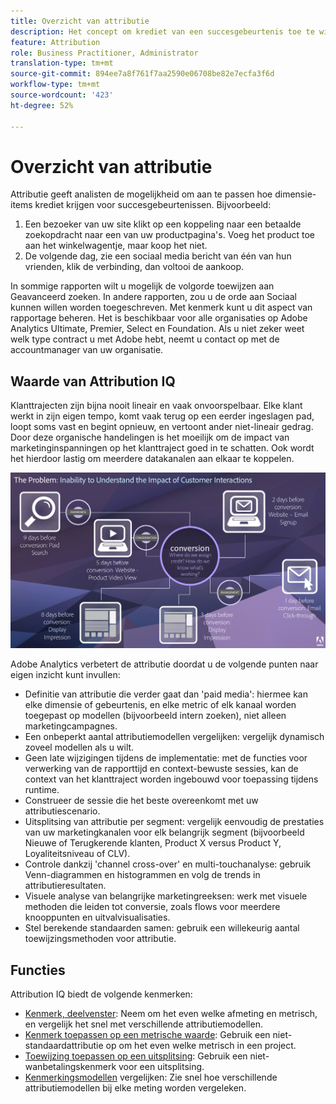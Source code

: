 ```yaml
---
title: Overzicht van attributie
description: Het concept om krediet van een succesgebeurtenis toe te wijzen aan meerdere dimensies.
feature: Attribution
role: Business Practitioner, Administrator
translation-type: tm+mt
source-git-commit: 894ee7a8f761f7aa2590e06708be82e7ecfa3f6d
workflow-type: tm+mt
source-wordcount: '423'
ht-degree: 52%

---
```



# Overzicht van attributie

Attributie geeft analisten de mogelijkheid om aan te passen hoe dimensie-items krediet krijgen voor succesgebeurtenissen. Bijvoorbeeld:

1. Een bezoeker van uw site klikt op een koppeling naar een betaalde zoekopdracht naar een van uw productpagina&#39;s. Voeg het product toe aan het winkelwagentje, maar koop het niet.
2. De volgende dag, zie een sociaal media bericht van één van hun vrienden, klik de verbinding, dan voltooi de aankoop.

In sommige rapporten wilt u mogelijk de volgorde toewijzen aan Geavanceerd zoeken. In andere rapporten, zou u de orde aan Sociaal kunnen willen worden toegeschreven. Met kenmerk kunt u dit aspect van rapportage beheren. Het is beschikbaar voor alle organisaties op Adobe Analytics Ultimate, Premier, Select en Foundation. Als u niet zeker weet welk type contract u met Adobe hebt, neemt u contact op met de accountmanager van uw organisatie.

## Waarde van Attribution IQ

Klanttrajecten zijn bijna nooit lineair en vaak onvoorspelbaar. Elke klant werkt in zijn eigen tempo, komt vaak terug op een eerder ingeslagen pad, loopt soms vast en begint opnieuw, en vertoont ander niet-lineair gedrag. Door deze organische handelingen is het moeilijk om de impact van marketinginspanningen op het klanttraject goed in te schatten. Ook wordt het hierdoor lastig om meerdere datakanalen aan elkaar te koppelen.

![Attribution IQ-probleem](assets/attribution_iq_problem.png)

Adobe Analytics verbetert de attributie doordat u de volgende punten naar eigen inzicht kunt invullen:

* Definitie van attributie die verder gaat dan &#39;paid media&#39;: hiermee kan elke dimensie of gebeurtenis, en elke metric of elk kanaal worden toegepast op modellen (bijvoorbeeld intern zoeken), niet alleen marketingcampagnes.
* Een onbeperkt aantal attributiemodellen vergelijken: vergelijk dynamisch zoveel modellen als u wilt.
* Geen late wijzigingen tijdens de implementatie: met de functies voor verwerking van de rapporttijd en context-bewuste sessies, kan de context van het klanttraject worden ingebouwd voor toepassing tijdens runtime.
* Construeer de sessie die het beste overeenkomt met uw attributiescenario.
* Uitsplitsing van attributie per segment: vergelijk eenvoudig de prestaties van uw marketingkanalen voor elk belangrijk segment (bijvoorbeeld Nieuwe of Terugkerende klanten, Product X versus Product Y, Loyaliteitsniveau of CLV).
* Controle dankzij &#39;channel cross-over&#39; en multi-touchanalyse: gebruik Venn-diagrammen en histogrammen en volg de trends in attributieresultaten.
* Visuele analyse van belangrijke marketingreeksen: werk met visuele methoden die leiden tot conversie, zoals flows voor meerdere knooppunten en uitvalvisualisaties.
* Stel berekende standaarden samen: gebruik een willekeurig aantal toewijzingsmethoden voor attributie.

## Functies

Attribution IQ biedt de volgende kenmerken:

* [Kenmerk, deelvenster](../c-panels/attribution.md): Neem om het even welke afmeting en metrisch, en vergelijk het snel met verschillende attributiemodellen.
* [Kenmerk toepassen op een metrische waarde](../visualizations/freeform-table/column-row-settings/column-settings.md): Gebruik een niet-standaardattributie op om het even welke metrisch in een project.
* [Toewijzing toepassen op een uitsplitsing](../components/dimensions/t-breakdown-fa.md): Gebruik een niet-wanbetalingskenmerk voor een uitsplitsing.
* [Kenmerkingsmodellen](../components/apply-create-metrics.md) vergelijken: Zie snel hoe verschillende attributiemodellen bij elke meting worden vergeleken.
